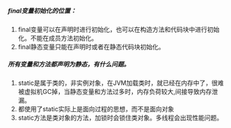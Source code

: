 ##### final变量初始化的位置：

1. final变量可以在声明时进行初始化，也可以在构造方法和代码块中进行初始化。不能在成员方法初始化。
2. final静态变量只能在声明时或者在静态代码块初始化。





##### 所有变量和方法都声明为静态，有什么问题。

1. static是属于类的，非实例对象，在JVM加载类时，就已经在内存中了，很难被虚拟机GC掉，当静态变量和方法过多时，内存负荷较大,间接导致内存泄漏。
2. 都使用了static实际上是面向过程的思想，而不是面向对象
3. static方法是类对象的方法，加锁时会锁住类对象。多线程会出现性能问题。